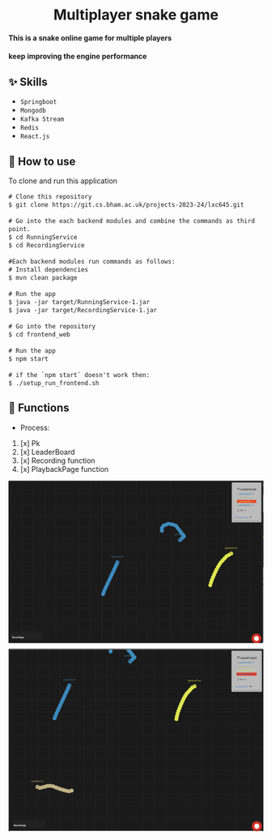 
<h1 align="center">Multiplayer snake game</h1>


#### This is a snake online game for multiple players 
#### keep improving the engine performance

## :sparkles: Skills
- `Springboot`
- `Mongodb`
- `Kafka Stream`
- `Redis`
- `React.js`


## :book: How to use
To clone and run this application
```
# Clone this repository
$ git clone https://git.cs.bham.ac.uk/projects-2023-24/lxc645.git
 
# Go into the each backend modules and combine the commands as third point.
$ cd RunningService
$ cd RecordingService

#Each backend modules run commands as follows:
# Install dependencies
$ mvn clean package

# Run the app
$ java -jar target/RunningService-1.jar
$ java -jar target/RecordingService-1.jar

# Go into the repository
$ cd frontend_web

# Run the app
$ npm start

# if the `npm start` doesn't work then:
$ ./setup_run_frontend.sh

```
## :wrench: Functions
-  Process:
1. [x] Pk
2. [x] LeaderBoard
3. [x] Recording function
4. [x] PlaybackPage function


![image-5-camera.png](image-5-camera.png)